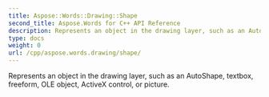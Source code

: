 ```yaml
---
title: Aspose::Words::Drawing::Shape
second_title: Aspose.Words for C++ API Reference
description: Represents an object in the drawing layer, such as an AutoShape, textbox, freeform, OLE object, ActiveX control, or picture. 
type: docs
weight: 0
url: /cpp/aspose.words.drawing/shape/
---
```


Represents an object in the drawing layer, such as an AutoShape, textbox, freeform, OLE object, ActiveX control, or picture. 

